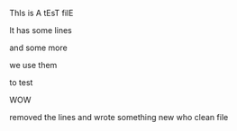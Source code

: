 ThIs is A tEsT filE

It has some lines

and some more

we use them

to test

WOW

removed the lines
and wrote something new
who
clean file

